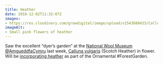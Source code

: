 ```yaml
---
title: Heather
date: 2018-12-02T11:32:07Z
images: 
- https://res.cloudinary.com/growdigital/image/upload/v1543688433/Calluna-vulgaris-flower-wool-museum-6614B80E.jpg
imageAlt: 
- Small pink flowers of heather
---
```


Saw the excellent “dyer’s garden” at the [National Wool Museum](https://museum.wales/wool/) [@AmgueddfaCymru](https://twitter.com/AmgueddfaCymru) last week, [Calluna vulgaris](https://pfaf.org/user/plant.aspx?latinname=Calluna+vulgaris) (Scotch Heather) in flower. Will be [incorporating heather](https://www.forestgarden.wales/blog/top-10-bee-friendly-plants/) as part of the Ornamental #ForestGarden.
